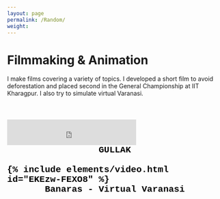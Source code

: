 ```yaml
---
layout: page
permalink: /Random/
weight: 
---
```

 

# Filmmaking & Animation

I make films covering a variety of topics. I developed a short film to avoid deforestation and placed second in the General Championship at IIT Kharagpur. I also try to simulate virtual Varanasi.

<h2 style="color:black;font-family:'Courier New'">
<br />
<div class="video">
  <iframe src="https://www.youtube.com/embed/fXBVEMjGIZU" frameborder="0" width="60%" height="60" ></iframe>

</div> 
<div style="text-align:center;">
<B>GULLAK</B>
</div>
<br />
<div class="row">
{% include elements/video.html id="EKEzw-FEXO8" %}
</div>
<div style="text-align:center;">
<B> Banaras</B> - Virtual Varanasi 
</div>
